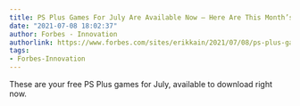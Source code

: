 ```yaml
---
title: PS Plus Games For July Are Available Now — Here Are This Month’s Free Titles
date: "2021-07-08 18:02:37"
author: Forbes - Innovation
authorlink: https://www.forbes.com/sites/erikkain/2021/07/08/ps-plus-games-july-2021-available-now-black-ops-4-virtua-fighter-plague-tale-wwe2k-free-ps5-ps4-games/
tags:
- Forbes-Innovation
---
```

These are your free PS Plus games for July, available to download right now.